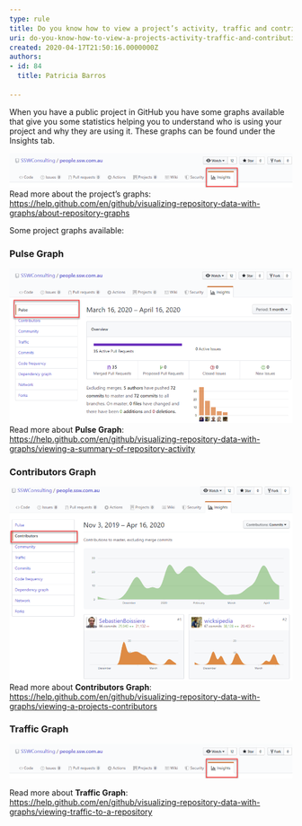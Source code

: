 ```yaml
---
type: rule
title: Do you know how to view a project’s activity, traffic and contributions?
uri: do-you-know-how-to-view-a-projects-activity-traffic-and-contributions
created: 2020-04-17T21:50:16.0000000Z
authors:
- id: 84
  title: Patricia Barros

---
```


When you have a public project in GitHub you have some graphs available that give you some statistics helping you to understand who is using your project and why they are using it. These graphs can be found under the Insights tab.
 
![Under your project name, click Insights](view-project-1.png)
Read more about the project’s graphs: https://help.github.com/en/github/visualizing-repository-data-with-graphs/about-repository-graphs

Some project graphs available:

### Pulse Graph


![Pulse graph shows a summary of the project activity](view-project-2.png)
Read more about **Pulse Graph**:     https://help.github.com/en/github/visualizing-repository-data-with-graphs/viewing-a-summary-of-repository-activity

### Contributors Graph


![Contributors graphs show the top 100 contributors to the project](view-project-3.png)
Read more about **Contributors Graph**:     https://help.github.com/en/github/visualizing-repository-data-with-graphs/viewing-a-projects-contributors

### Traffic Graph


![Traffic graphs show the project’s traffic, including clones, visitors in the past 14 days, referring sites and popular content to anyone with push access to the project](view-project-1.png)

Read more about **Traffic Graph**:     https://help.github.com/en/github/visualizing-repository-data-with-graphs/viewing-traffic-to-a-repository
